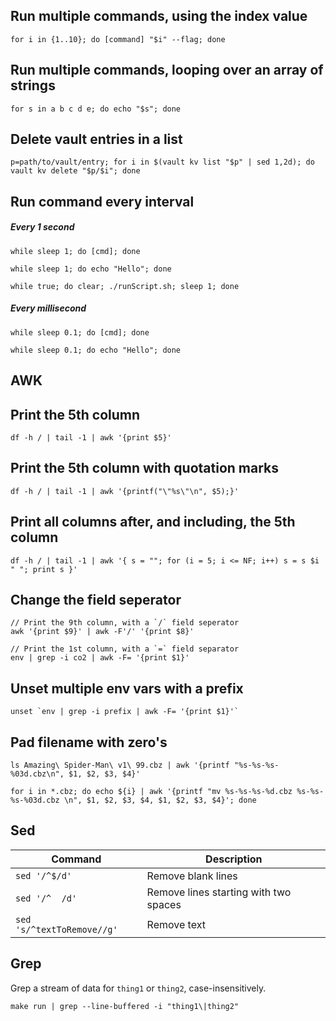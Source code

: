 ## Run multiple commands, using the index value

```
for i in {1..10}; do [command] "$i" --flag; done
```

## Run multiple commands, looping over an array of strings

```
for s in a b c d e; do echo "$s"; done
```

## Delete vault entries in a list

```
p=path/to/vault/entry; for i in $(vault kv list "$p" | sed 1,2d); do vault kv delete "$p/$i"; done
```

## Run command every interval

##### Every 1 second

`while sleep 1; do [cmd]; done` 

`while sleep 1; do echo "Hello"; done`

`while true; do clear; ./runScript.sh; sleep 1; done`

##### Every millisecond

`while sleep 0.1; do [cmd]; done` 

`while sleep 0.1; do echo "Hello"; done`

## AWK

## Print the 5th column
`df -h / | tail -1 | awk '{print $5}'`

## Print the 5th column with quotation marks

`df -h / | tail -1 | awk '{printf("\"%s\"\n", $5);}'`

## Print all columns after, and including, the 5th column

`df -h / | tail -1 | awk '{ s = ""; for (i = 5; i <= NF; i++) s = s $i " "; print s }'`

## Change the field seperator

```
// Print the 9th column, with a `/` field seperator
awk '{print $9}' | awk -F'/' '{print $8}'

// Print the 1st column, with a `=` field separator
env | grep -i co2 | awk -F= '{print $1}'
```

## Unset multiple env vars with a prefix

```
unset `env | grep -i prefix | awk -F= '{print $1}'`
```

## Pad filename with zero's

```
ls Amazing\ Spider-Man\ v1\ 99.cbz | awk '{printf "%s-%s-%s-%03d.cbz\n", $1, $2, $3, $4}'

for i in *.cbz; do echo ${i} | awk '{printf "mv %s-%s-%s-%d.cbz %s-%s-%s-%03d.cbz \n", $1, $2, $3, $4, $1, $2, $3, $4}'; done
```

## Sed

|Command|Description|
| -- | -- |
|`sed '/^$/d'`|Remove blank lines|
|`sed '/^  /d'`|Remove lines starting with two spaces|
|`sed 's/^textToRemove//g'`|Remove text|

## Grep

Grep a stream of data for `thing1` or `thing2`, case-insensitively. 

```
make run | grep --line-buffered -i "thing1\|thing2"
```
